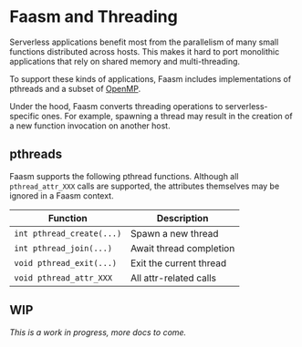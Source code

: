 # Faasm and Threading

Serverless applications benefit most from the parallelism of many small functions
distributed across hosts. This makes it hard to port monolithic applications that 
rely on shared memory and multi-threading.

To support these kinds of applications, Faasm includes implementations of pthreads 
and a subset of [OpenMP](openmp.md). 

Under the hood, Faasm converts threading operations to serverless-specific ones. 
For example, spawning a thread may result in the creation of a new function invocation 
on another host. 

## pthreads
 
Faasm supports the following pthread functions. Although all `pthread_attr_XXX` calls
are supported, the attributes themselves may be ignored in a Faasm context.
 
| Function | Description  |
|---|---|
| `int pthread_create(...)` | Spawn a new thread | 
| `int pthread_join(...)` | Await thread completion |
| `void pthread_exit(...)` | Exit the current thread |
| `void pthread_attr_XXX` | All attr-related calls |

## WIP

_This is a work in progress, more docs to come._